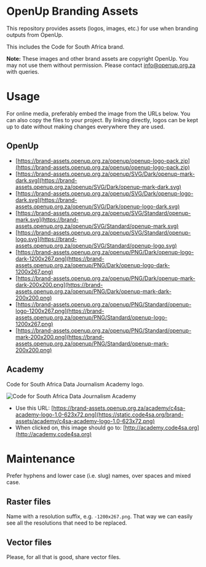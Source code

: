 # OpenUp Branding Assets

This repository provides assets (logos, images, etc.) for use when branding outputs from OpenUp.

This includes the Code for South Africa brand.

**Note:** These images and other brand assets are copyright OpenUp. You may not use them without permission. Please contact [info@openup.org.za](mailto:info@openup.org.za) with queries.


# Usage

For online media, preferably embed the image from the URLs below. You can also copy the files to your project. By linking directly, logos can be kept up to date without making changes everywhere they are used.


## OpenUp

* [https://brand-assets.openup.org.za/openup/openup-logo-pack.zip](https://brand-assets.openup.org.za/openup/openup-logo-pack.zip)
* [https://brand-assets.openup.org.za/openup/SVG/Dark/openup-mark-dark.svg](https://brand-assets.openup.org.za/openup/SVG/Dark/openup-mark-dark.svg)
* [https://brand-assets.openup.org.za/openup/SVG/Dark/openup-logo-dark.svg](https://brand-assets.openup.org.za/openup/SVG/Dark/openup-logo-dark.svg)
* [https://brand-assets.openup.org.za/openup/SVG/Standard/openup-mark.svg](https://brand-assets.openup.org.za/openup/SVG/Standard/openup-mark.svg)
* [https://brand-assets.openup.org.za/openup/SVG/Standard/openup-logo.svg](https://brand-assets.openup.org.za/openup/SVG/Standard/openup-logo.svg)
* [https://brand-assets.openup.org.za/openup/PNG/Dark/openup-logo-dark-1200x267.png](https://brand-assets.openup.org.za/openup/PNG/Dark/openup-logo-dark-1200x267.png)
* [https://brand-assets.openup.org.za/openup/PNG/Dark/openup-mark-dark-200x200.png](https://brand-assets.openup.org.za/openup/PNG/Dark/openup-mark-dark-200x200.png)
* [https://brand-assets.openup.org.za/openup/PNG/Standard/openup-logo-1200x267.png](https://brand-assets.openup.org.za/openup/PNG/Standard/openup-logo-1200x267.png)
* [https://brand-assets.openup.org.za/openup/PNG/Standard/openup-mark-200x200.png](https://brand-assets.openup.org.za/openup/PNG/Standard/openup-mark-200x200.png)


## Academy

Code for South Africa Data Journalism Academy logo.

![Code for South Africa Data Journalism Academy](https://brand-assets.openup.org.za/academy/c4sa-academy-logo-1.0-623x72.png "Code for South Africa Data Journalism Academy")

* Use this URL: [https://brand-assets.openup.org.za/academy/c4sa-academy-logo-1.0-623x72.png](https://static.code4sa.org/brand-assets/academy/c4sa-academy-logo-1.0-623x72.png)
* When clicked on, this image should go to: [http://academy.code4sa.org](http://academy.code4sa.org)


# Maintenance

Prefer hyphens and lower case (i.e. slug) names, over spaces and mixed case.


## Raster files

Name with a resolution suffix, e.g. `-1200x267.png`. That way we can easily see all the resolutions that need to be replaced.


## Vector files

Please, for all that is good, share vector files.